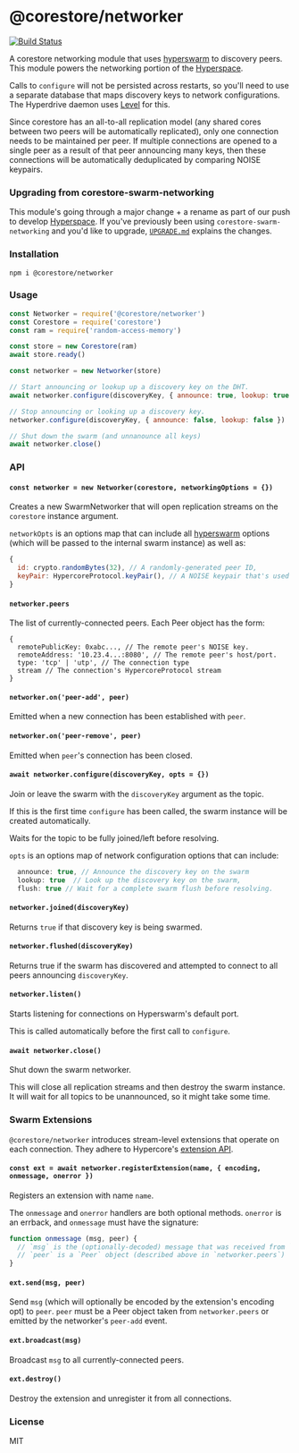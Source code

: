 # @corestore/networker
[![Build Status](https://travis-ci.com/andrewosh/corestore-networker.svg?branch=master)](https://travis-ci.com/andrewosh/corestore-networker)

A corestore networking module that uses [hyperswarm](https://github.com/hyperswarm/network) to discovery peers. This module powers the networking portion of the [Hyperspace](https://github.com/hyperspace-org/hyperspace).

Calls to `configure` will not be persisted across restarts, so you'll need to use a separate database that maps discovery keys to network configurations. The Hyperdrive daemon uses [Level](https://github.com/level/level) for this.

Since corestore has an all-to-all replication model (any shared cores between two peers will be automatically replicated), only one connection needs to be maintained per peer. If multiple connections are opened to a single peer as a result of that peer announcing many keys, then these connections will be automatically deduplicated by comparing NOISE keypairs.

### Upgrading from corestore-swarm-networking
This module's going through a major change + a rename as part of our push to develop [Hyperspace](https://github.com/hyperspace-org/hyperspace). If you've previously been using `corestore-swarm-networking` and you'd like to upgrade, [`UPGRADE.md`](/UPGRADE.MD) explains the changes.

### Installation
```
npm i @corestore/networker
```

### Usage
```js
const Networker = require('@corestore/networker')
const Corestore = require('corestore')
const ram = require('random-access-memory')

const store = new Corestore(ram)
await store.ready()

const networker = new Networker(store)

// Start announcing or lookup up a discovery key on the DHT.
await networker.configure(discoveryKey, { announce: true, lookup: true })

// Stop announcing or looking up a discovery key.
networker.configure(discoveryKey, { announce: false, lookup: false })

// Shut down the swarm (and unnanounce all keys)
await networker.close()
```

### API

#### `const networker = new Networker(corestore, networkingOptions = {})`
Creates a new SwarmNetworker that will open replication streams on the `corestore` instance argument.

`networkOpts` is an options map that can include all [hyperswarm](https://github.com/hyperswarm/hyperswarm) options (which will be passed to the internal swarm instance) as well as:
```js
{
  id: crypto.randomBytes(32), // A randomly-generated peer ID,
  keyPair: HypercoreProtocol.keyPair(), // A NOISE keypair that's used across all connections.
}
```

#### `networker.peers`
The list of currently-connected peers. Each Peer object has the form:
```
{
  remotePublicKey: 0xabc..., // The remote peer's NOISE key.
  remoteAddress: '10.23.4...:8080', // The remote peer's host/port.
  type: 'tcp' | 'utp', // The connection type
  stream // The connection's HypercoreProtocol stream
}
```

#### `networker.on('peer-add', peer)`
Emitted when a new connection has been established with `peer`.

#### `networker.on('peer-remove', peer)`
Emitted when `peer`'s connection has been closed.

#### `await networker.configure(discoveryKey, opts = {})`
Join or leave the swarm with the `discoveryKey` argument as the topic.

If this is the first time `configure` has been called, the swarm instance will be created automatically.

Waits for the topic to be fully joined/left before resolving.

`opts` is an options map of network configuration options that can include:
```js
  announce: true, // Announce the discovery key on the swarm
  lookup: true  // Look up the discovery key on the swarm,
  flush: true // Wait for a complete swarm flush before resolving.
```

#### `networker.joined(discoveryKey)`
Returns `true` if that discovery key is being swarmed.

#### `networker.flushed(discoveryKey)`
Returns true if the swarm has discovered and attempted to connect to all peers announcing `discoveryKey`.

#### `networker.listen()`
Starts listening for connections on Hyperswarm's default port.

This is called automatically before the first call to `configure`.

#### `await networker.close()`
Shut down the swarm networker.

This will close all replication streams and then destroy the swarm instance. It will wait for all topics to be unannounced, so it might take some time.

### Swarm Extensions
`@corestore/networker` introduces stream-level extensions that operate on each connection. They adhere to Hypercore's [extension API](https://github.com/hypercore-protocol/hypercore#ext--feedregisterextensionname-handlers).

#### `const ext = await networker.registerExtension(name, { encoding, onmessage, onerror })`
Registers an extension with name `name`.

The `onmessage` and `onerror` handlers are both optional methods. `onerror` is an errback, and `onmessage` must have the signature:

```js
function onmessage (msg, peer) {
  // `msg` is the (optionally-decoded) message that was received from `peer`.
  // `peer` is a `Peer` object (described above in `networker.peers`)
}
```

#### `ext.send(msg, peer)`
Send `msg` (which will optionally be encoded by the extension's encoding opt) to `peer`. `peer` must be a Peer object taken from `networker.peers` or emitted by the networker's `peer-add` event.

#### `ext.broadcast(msg)`
Broadcast `msg` to all currently-connected peers.

#### `ext.destroy()`
Destroy the extension and unregister it from all connections.

### License
MIT
